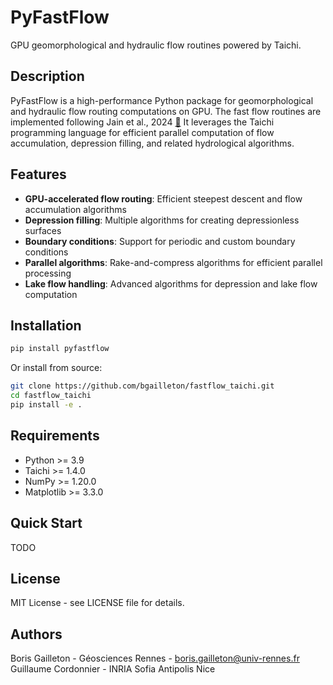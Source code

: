 # PyFastFlow

GPU geomorphological and hydraulic flow routines powered by Taichi.

## Description

PyFastFlow is a high-performance Python package for geomorphological and hydraulic flow routing computations on GPU. 
The fast flow routines are implemented following Jain et al., 2024 [📝](https://www-sop.inria.fr/reves/Basilic/2024/JKGFC24/FastFlowPG2024_Author_Version.pdf)
It leverages the Taichi programming language for efficient parallel computation of flow accumulation, depression filling, and related hydrological algorithms.

## Features

- **GPU-accelerated flow routing**: Efficient steepest descent and flow accumulation algorithms
- **Depression filling**: Multiple algorithms for creating depressionless surfaces
- **Boundary conditions**: Support for periodic and custom boundary conditions
- **Parallel algorithms**: Rake-and-compress algorithms for efficient parallel processing
- **Lake flow handling**: Advanced algorithms for depression and lake flow computation

## Installation

```bash
pip install pyfastflow
```

Or install from source:

```bash
git clone https://github.com/bgailleton/fastflow_taichi.git
cd fastflow_taichi
pip install -e .
```

## Requirements

- Python >= 3.9
- Taichi >= 1.4.0
- NumPy >= 1.20.0
- Matplotlib >= 3.3.0

## Quick Start

TODO

## License

MIT License - see LICENSE file for details.

## Authors

Boris Gailleton - Géosciences Rennes - boris.gailleton@univ-rennes.fr
Guillaume Cordonnier - INRIA Sofia Antipolis Nice
<!-- 
## Citation

If you use PyFastFlow in your research, please cite:

```bibtex
@software{pyfastflow,
  title = {PyFastFlow: GPU geomorphological and hydraulic flow routines},
  author = {Gailleton, Boris},
  year = {2024},
  url = {https://github.com/bgailleton/fastflow_taichi}
}
``` -->